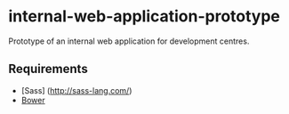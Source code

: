 # internal-web-application-prototype

Prototype of an internal web application for development centres.

## Requirements

- [Sass] (http://sass-lang.com/)
- [Bower](http://bower.io/)
